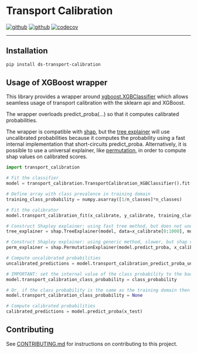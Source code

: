 # Transport Calibration

[![github](https://github.com/projectronin/ronin-blueprint-python-lib/actions/workflows/release.yaml/badge.svg)](https://github.com/projectronin/ronin-blueprint-python-lib/actions/workflows/release.yaml)
[![github](https://github.com/projectronin/ronin-blueprint-python-lib/actions/workflows/main.yaml/badge.svg)](https://github.com/projectronin/ronin-blueprint-python-lib/actions/workflows/main.yaml)
[![codecov](https://codecov.io/gh/projectronin/ronin-blueprint-python-lib/branch/main/graph/badge.svg?token=z6l3Vet7N6)](https://codecov.io/gh/projectronin/ronin-blueprint-python-lib)

---

## Installation

```bash
pip install ds-transport-calibration
```

## Usage of XGBoost wrapper

This library provides a wrapper around [xgboost.XGBClassifier](https://xgboost.readthedocs.io/en/stable/python/python_api.html#xgboost.XGBClassifier)
which allows seamless usage of transport calibration with the sklearn api and XGBoost.

The wrapper overloads predict_proba(...) so that it computes calibrated probabilities.

The wrapper is compatible with [shap](https://shap.readthedocs.io/en/latest/index.html), but the [tree explainer](https://shap.readthedocs.io/en/latest/generated/shap.explainers.Tree.html) will use uncalibrated probabilities
because it computes the probability using a fast internal implementation that short-circuits predict_proba.
Alternatively, it is possible to use a universal explainer, like [permutation](https://shap.readthedocs.io/en/latest/generated/shap.explainers.Permutation.html), 
in order to compute shap values on calibrated scores.

```python
import transport_calibration

# Fit the classifier
model = transport_calibration.TransportCalibration_XGBClassifier().fit(x_train, y_train)

# Define array with class prevalence in training domain
training_class_probability = numpy.asarray([1/n_classes]*n_classes)

# Fit the calibrator
model.transport_calibration_fit(x_calibrate, y_calibrate, training_class_probability=training_class_probability)

# Construct Shapley explainer: using fast tree method, but does not understand calibration, so shap values are on uncalibrated probability
tree_explainer = shap.TreeExplainer(model, data=x_calibrate[0:1000], model_output='predict_proba', feature_perturbation='interventional')

# Construct Shapley explainer: using generic method, slower, but shap values are on calibrated probability
perm_explainer = shap.PermutationExplainer(model.predict_proba, x_calibrate[0:100])

# Compute uncalibrated probabilities
uncalibrated_predictions = model.transport_calibration_predict_proba_uncalibrated(x_test)

# IMPORTANT: set the internal value of the class probability to the background value for the target domain before computing calibrated probabilities
model.transport_calibration_class_probability = class_probability

# Or, if the class probability is the same as the training domain then it can be automatically set by doing this instead
model.transport_calibration_class_probability = None

# Compute calibrated probabilities
calibrated_predictions = model.predict_proba(x_test)
```

## Contributing

See [CONTRIBUTING.md](CONTRIBUTING.md) for instructions on contributing to this project.
